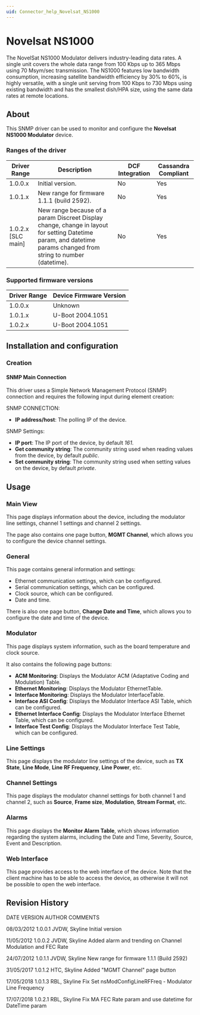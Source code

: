 ```yaml
---
uid: Connector_help_Novelsat_NS1000
---
```


# Novelsat NS1000

The NovelSat NS1000 Modulator delivers industry-leading data rates. A single unit covers the whole data range from 100 Kbps up to 365 Mbps using 70 Msym/sec transmission. The NS1000 features low bandwidth consumption, increasing satellite bandwidth efficiency by 30% to 60%, is highly versatile, with a single unit serving from 100 Kbps to 730 Mbps using existing bandwidth and has the smallest dish/HPA size, using the same data rates at remote locations.

## About

This SNMP driver can be used to monitor and configure the **Novelsat NS1000 Modulator** device.

### Ranges of the driver

| **Driver Range**     | **Description**                                                                                                                                                  | **DCF Integration** | **Cassandra Compliant** |
|----------------------|------------------------------------------------------------------------------------------------------------------------------------------------------------------|---------------------|-------------------------|
| 1.0.0.x              | Initial version.                                                                                                                                                 | No                  | Yes                     |
| 1.0.1.x              | New range for firmware 1.1.1 (build 2592).                                                                                                                       | No                  | Yes                     |
| 1.0.2.x \[SLC main\] | New range because of a param Discreet Display change, change in layout for setting Datetime param, and datetime params changed from string to number (datetime). | No                  | Yes                     |

### Supported firmware versions

| **Driver Range** | **Device Firmware Version** |
|------------------|-----------------------------|
| 1.0.0.x          | Unknown                     |
| 1.0.1.x          | U-Boot 2004.1051            |
| 1.0.2.x          | U-Boot 2004.1051            |

## Installation and configuration

### Creation

#### SNMP Main Connection

This driver uses a Simple Network Management Protocol (SNMP) connection and requires the following input during element creation:

SNMP CONNECTION:

- **IP address/host**: The polling IP of the device.

SNMP Settings:

- **IP port**: The IP port of the device, by default *161*.
- **Get community string**: The community string used when reading values from the device, by default *public*.
- **Set community string**: The community string used when setting values on the device, by default *private*.

## Usage

### Main View

This page displays information about the device, including the modulator line settings, channel 1 settings and channel 2 settings.

The page also contains one page button, **MGMT Channel**, which allows you to configure the device channel settings.

### General

This page contains general information and settings:

- Ethernet communication settings, which can be configured.
- Serial communication settings, which can be configured.
- Clock source, which can be configured.
- Date and time.

There is also one page button, **Change Date and Time**, which allows you to configure the date and time of the device.

### Modulator

This page displays system information, such as the board temperature and clock source.

It also contains the following page buttons:

- **ACM Monitoring**: Displays the Modulator ACM (Adaptative Coding and Modulation) Table.
- **Ethernet Monitoring**: Displays the Modulator EthernetTable.
- **Interface Monitoring**: Displays the Modulator InterfaceTable.
- **Interface ASI Config**: Displays the Modulator Interface ASI Table, which can be configured.
- **Ethernet Interface Config**: Displays the Modulator Interface Ethernet Table, which can be configured.
- **Interface Test Config**: Displays the Modulator Interface Test Table, which can be configured.

### Line Settings

This page displays the modulator line settings of the device, such as **TX State**, **Line Mode**, **Line RF Frequency**, **Line Power**, etc.

### Channel Settings

This page displays the modulator channel settings for both channel 1 and channel 2, such as **Source**, **Frame size**, **Modulation**, **Stream Format**, etc.

### Alarms

This page displays the **Monitor Alarm Table**, which shows information regarding the system alarms, including the Date and Time, Severity, Source, Event and Description.

### Web Interface

This page provides access to the web interface of the device. Note that the client machine has to be able to access the device, as otherwise it will not be possible to open the web interface.

## Revision History

DATE VERSION AUTHOR COMMENTS

08/03/2012 1.0.0.1 JVDW, Skyline Initial version

11/05/2012 1.0.0.2 JVDW, Skyline Added alarm and trending on Channel Modulation and FEC Rate

24/07/2012 1.0.1.1 JVDW, Skyline New range for firmware 1.1.1 (Build 2592)

31/05/2017 1.0.1.2 HTC, Skyline Added "MGMT Channel" page button

17/05/2018 1.0.1.3 RBL, Skyline Fix Set nsModConfigLineRFFreq - Modulator Line Frequency

17/07/2018 1.0.2.1 RBL, Skyline Fix MA FEC Rate param and use datetime for DateTime param
